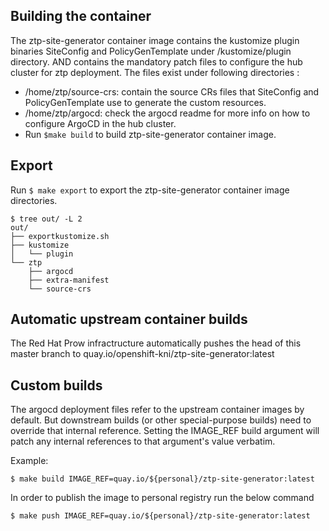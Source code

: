 ## Building the container
The ztp-site-generator container image contains the kustomize plugin binaries SiteConfig and PolicyGenTemplate under /kustomize/plugin directory.
AND contains the mandatory patch files to configure the hub cluster for ztp deployment. The files exist under following directories :
  - /home/ztp/source-crs: contain the source CRs files that SiteConfig and PolicyGenTemplate use to generate the custom resources.
  - /home/ztp/argocd: check the argocd readme for more info on how to configure ArgoCD in the hub cluster.
  - Run ``` $make build ``` to build ztp-site-generator container image.

## Export
Run ``` $ make export ```  to export the ztp-site-generator container image directories.

```
$ tree out/ -L 2
out/
├── exportkustomize.sh
├── kustomize
│   └── plugin
└── ztp
    ├── argocd
    ├── extra-manifest
    └── source-crs
```

## Automatic upstream container builds
The Red Hat Prow infractructure automatically pushes the head of this
master branch to quay.io/openshift-kni/ztp-site-generator:latest

## Custom builds
The argocd deployment files refer to the upstream container images by
default. But downstream builds (or other special-purpose builds) need
to override that internal reference.  Setting the IMAGE_REF build
argument will patch any internal references to that argument's value
verbatim.

Example:
```
$ make build IMAGE_REF=quay.io/${personal}/ztp-site-generator:latest
```
In order to publish the image to personal registry run the below command
```
$ make push IMAGE_REF=quay.io/${personal}/ztp-site-generator:latest
```
